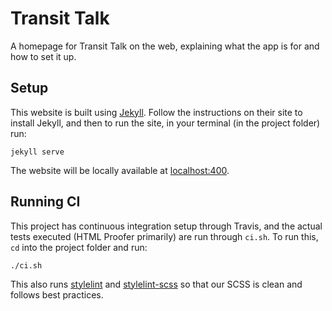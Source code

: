 # Transit Talk

A homepage for Transit Talk on the web, explaining what the app is for and how to set it up.

## Setup

This website is built using [Jekyll][jekyll-home]. Follow the instructions on
their site to install Jekyll, and then to run the site, in your terminal (in the
 project folder) run:

```shell
jekyll serve
```
The website will be locally available at [localhost:400][localhost-4000].

## Running CI

This project has continuous integration setup through Travis, and the
actual tests executed (HTML Proofer primarily) are run through `ci.sh`. To
run this, `cd` into the project folder and run:

```shell
./ci.sh
```

This also runs [stylelint][stylelint] and [stylelint-scss][stylelint-scss] so
that our SCSS is clean and follows best practices.

<!-- Links shorthands -->
[jekyll-home]:      https://jekyllrb.com/
[localhost-4000]:   http://localhost:4000/
[stylelint]:        https://stylelint.io
[stylelint-scss]:   https://github.com/kristerkari/stylelint-scss

